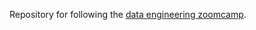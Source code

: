 Repository for following the [data engineering zoomcamp](https://github.com/DataTalksClub/data-engineering-zoomcamp/tree/main/cohorts/2025).
